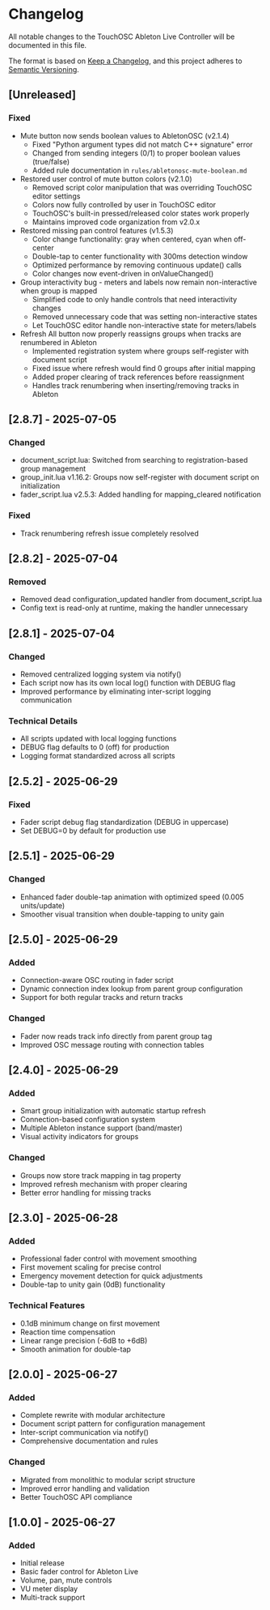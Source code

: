 # Changelog

All notable changes to the TouchOSC Ableton Live Controller will be documented in this file.

The format is based on [Keep a Changelog](https://keepachangelog.com/en/1.0.0/),
and this project adheres to [Semantic Versioning](https://semver.org/spec/v2.0.0.html).

## [Unreleased]

### Fixed
- Mute button now sends boolean values to AbletonOSC (v2.1.4)
  - Fixed "Python argument types did not match C++ signature" error
  - Changed from sending integers (0/1) to proper boolean values (true/false)
  - Added rule documentation in `rules/abletonosc-mute-boolean.md`
- Restored user control of mute button colors (v2.1.0)
  - Removed script color manipulation that was overriding TouchOSC editor settings
  - Colors now fully controlled by user in TouchOSC editor
  - TouchOSC's built-in pressed/released color states work properly
  - Maintains improved code organization from v2.0.x
- Restored missing pan control features (v1.5.3)
  - Color change functionality: gray when centered, cyan when off-center
  - Double-tap to center functionality with 300ms detection window
  - Optimized performance by removing continuous update() calls
  - Color changes now event-driven in onValueChanged()
- Group interactivity bug - meters and labels now remain non-interactive when group is mapped
  - Simplified code to only handle controls that need interactivity changes
  - Removed unnecessary code that was setting non-interactive states
  - Let TouchOSC editor handle non-interactive state for meters/labels
- Refresh All button now properly reassigns groups when tracks are renumbered in Ableton
  - Implemented registration system where groups self-register with document script
  - Fixed issue where refresh would find 0 groups after initial mapping
  - Added proper clearing of track references before reassignment
  - Handles track renumbering when inserting/removing tracks in Ableton

## [2.8.7] - 2025-07-05

### Changed
- document_script.lua: Switched from searching to registration-based group management
- group_init.lua v1.16.2: Groups now self-register with document script on initialization
- fader_script.lua v2.5.3: Added handling for mapping_cleared notification

### Fixed
- Track renumbering refresh issue completely resolved

## [2.8.2] - 2025-07-04

### Removed
- Removed dead configuration_updated handler from document_script.lua
- Config text is read-only at runtime, making the handler unnecessary

## [2.8.1] - 2025-07-04

### Changed
- Removed centralized logging system via notify()
- Each script now has its own local log() function with DEBUG flag
- Improved performance by eliminating inter-script logging communication

### Technical Details
- All scripts updated with local logging functions
- DEBUG flag defaults to 0 (off) for production
- Logging format standardized across all scripts

## [2.5.2] - 2025-06-29

### Fixed
- Fader script debug flag standardization (DEBUG in uppercase)
- Set DEBUG=0 by default for production use

## [2.5.1] - 2025-06-29

### Changed
- Enhanced fader double-tap animation with optimized speed (0.005 units/update)
- Smoother visual transition when double-tapping to unity gain

## [2.5.0] - 2025-06-29

### Added
- Connection-aware OSC routing in fader script
- Dynamic connection index lookup from parent group configuration
- Support for both regular tracks and return tracks

### Changed
- Fader now reads track info directly from parent group tag
- Improved OSC message routing with connection tables

## [2.4.0] - 2025-06-29

### Added
- Smart group initialization with automatic startup refresh
- Connection-based configuration system
- Multiple Ableton instance support (band/master)
- Visual activity indicators for groups

### Changed
- Groups now store track mapping in tag property
- Improved refresh mechanism with proper clearing
- Better error handling for missing tracks

## [2.3.0] - 2025-06-28

### Added
- Professional fader control with movement smoothing
- First movement scaling for precise control
- Emergency movement detection for quick adjustments
- Double-tap to unity gain (0dB) functionality

### Technical Features
- 0.1dB minimum change on first movement
- Reaction time compensation
- Linear range precision (-6dB to +6dB)
- Smooth animation for double-tap

## [2.0.0] - 2025-06-27

### Added
- Complete rewrite with modular architecture
- Document script pattern for configuration management
- Inter-script communication via notify()
- Comprehensive documentation and rules

### Changed
- Migrated from monolithic to modular script structure
- Improved error handling and validation
- Better TouchOSC API compliance

## [1.0.0] - 2025-06-27

### Added
- Initial release
- Basic fader control for Ableton Live
- Volume, pan, mute controls
- VU meter display
- Multi-track support